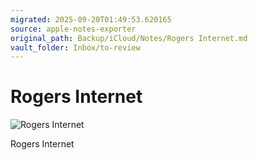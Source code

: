 ```yaml
---
migrated: 2025-09-20T01:49:53.620165
source: apple-notes-exporter
original_path: Backup/iCloud/Notes/Rogers Internet.md
vault_folder: Inbox/to-review
---
```

# Rogers Internet

![Rogers Internet](images/Rogers%20Internet.jpeg)

Rogers Internet
